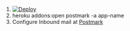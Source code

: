   1. [![Deploy](https://www.herokucdn.com/deploy/button.png)](https://heroku.com/deploy)
  2. heroku addons:open postmark -a app-name
  3. Configure Inbound mail at [Postmark](http://developer.postmarkapp.com/developer-process-configure.html)
